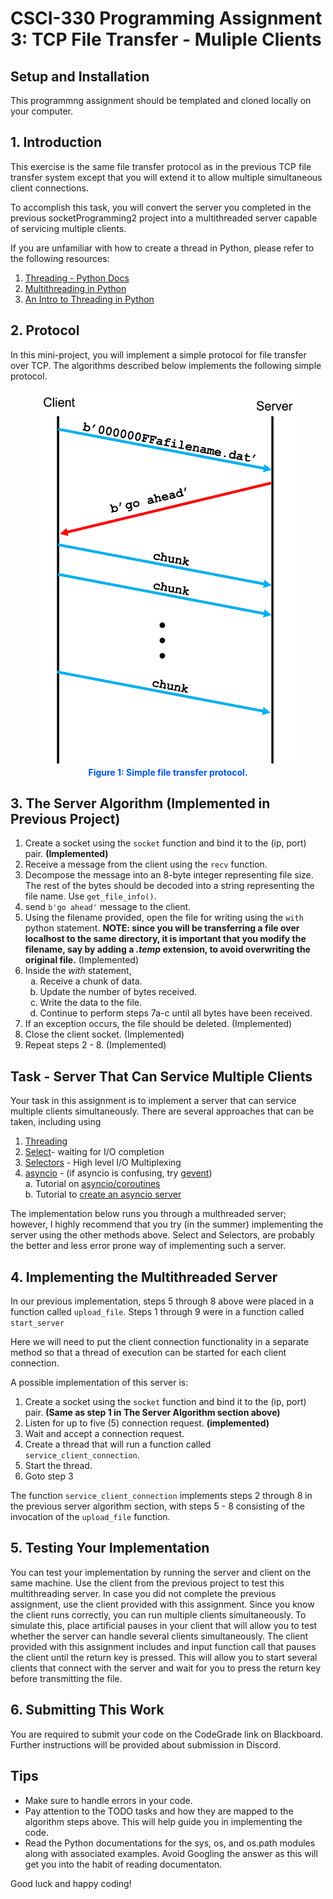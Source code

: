 # CSCI-330 Programming Assignment 3: TCP File Transfer - Muliple Clients


## Setup and Installation

This programmng assignment should be templated and cloned locally on your computer. 


## 1. Introduction

This exercise is the same file transfer protocol as in the previous TCP file transfer system except that you will extend it to allow multiple simultaneous client connections.

To accomplish this task, you will convert the server you completed in the previous socketProgramming2 project into a multithreaded server capable of servicing multiple clients.

If you are unfamiliar with how to create a thread in Python, please refer to the following resources:

1. [Threading - Python Docs](https://docs.python.org/3/library/threading.html)
2. [Multithreading in Python](https://www.geeksforgeeks.org/multithreading-python-set-1/)
3. [An Intro to Threading in Python](https://realpython.com/intro-to-python-threading/)

## 2. Protocol

In this mini-project, you will implement a simple protocol for file transfer over TCP.  The algorithms described below implements the following simple protocol.

<figure style="text-align:center;">
	<img src="resources/TCPFileTransferProtocol.png" height="600"></div>
	<figcaption style="font-weight:bold; color:#0055ee;">Figure 1: Simple file transfer protocol.</figcaption>
</figure>

## 3. The Server Algorithm (Implemented in Previous Project)

1. Create a socket using the `socket` function and bind it to the (ip, port) pair. **(Implemented)**
2. Receive a message from the client using the `recv` function.
3. Decompose the message into an 8-byte integer representing file size. The rest of the bytes should be decoded into a string representing the file name. Use `get_file_info()`.
4. send `b'go ahead'` message to the client.
5. Using the filename provided, open the file for writing using the `with` python statement. **NOTE: since you will be transferring a file over localhost to the same directory, it is important that you modify the filename, say by adding a *.temp* extension, to avoid overwriting the original file.** (Implemented)
6. Inside the *with* statement, 
	<ol type="a">
	<li>Receive a chunk of data.</li>
	<li>Update the number of bytes received.</li>
	<li>Write the data to the file.</li>
	<li>Continue to perform steps 7a-c until all bytes have been received.</li>
	</ol>
7. If an exception occurs, the file should be deleted. (Implemented)
8. Close the client socket. (Implemented)
9. Repeat steps 2 - 8. (Implemented)

## Task - Server That Can Service Multiple Clients

Your task in this assignment is to implement a server that can service multiple clients simultaneously.  There are several approaches that can be taken, including using

1. [Threading](https://docs.python.org/3/library/threading.html)
2. [Select](https://docs.python.org/3/library/select.html#module-select)- waiting for I/O completion
3. [Selectors](https://docs.python.org/3/library/selectors.html#module-selectors) - High level I/O Multiplexing
4. [asyncio](https://docs.python.org/3/library/asyncio.html) -  (if asyncio is confusing, try [gevent](https://www.gevent.org/api/index.html#networking))
<br/>a. Tutorial on [asyncio/coroutines](https://realpython.com/async-io-python/#the-asyncio-package-and-asyncawait)
<br/>b. Tutorial to [create an asyncio server](https://superfastpython.com/asyncio-server/)

The implementation below runs you through a multhreaded server; however, I highly recommend that you try (in the summer) implementing the server using the other methods above. Select and Selectors, are probably the better and less error prone way of implementing such a server.

## 4. Implementing the Multithreaded Server

In our previous implementation, steps 5 through 8 above were placed in a function called `upload_file`.  Steps 1 through 9 were in a function called `start_server`

Here we will need to put the client connection functionality in a separate method so that a thread of execution can be started for each client connection.

A possible implementation of this server is:

1. Create a socket using the `socket` function and bind it to the (ip, port) pair. **(Same as step 1 in The Server Algorithm section above)**
2. Listen for up to five (5) connection request. **(implemented)**
3. Wait and accept a connection request.
4. Create a thread that will run a function called `service_client_connection`.
5. Start the thread.
6. Goto step 3

The function `service_client_connection` implements  steps 2 through 8 in the previous server algorithm section, with steps 5 - 8 consisting of the invocation of the `upload_file` function.



## 5. Testing Your Implementation

You can test your implementation by running the server and client on the same machine. Use the client from the previous project to test this multithreading server.  In case you did not complete the previous assignment, use the client provided with this assignment.  Since you know the client runs correctly, you can run multiple clients simultaneously.  To simulate this, place artificial pauses in your client that will allow you to test whether the server can handle several clients simultaneously.  The client provided with this assignment includes and input function call that pauses the client until the return key is pressed.  This will allow you to start several clients that connect with the server and wait for you to press the return key before transmitting the file. 

## 6. Submitting This Work

You are required to submit your code on the CodeGrade link on Blackboard.  Further instructions will be provided about submission in Discord.

## Tips

- Make sure to handle errors in your code.
- Pay attention to the TODO tasks and how they are mapped to the algorithm steps above.  This will help guide you in implementing the code.
- Read the Python documentations for the sys, os, and os.path modules along with associated examples.  Avoid Googling the answer as this will get you into the habit of reading documentaton.

Good luck and happy coding!